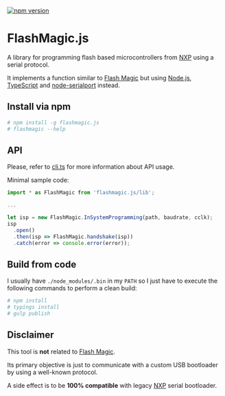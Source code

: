 [![npm version](https://badge.fury.io/js/flashmagic.js.svg)](https://badge.fury.io/js/flashmagic.js)

# FlashMagic.js

A library for programming flash based microcontrollers from [NXP](http://www.nxp.com/microcontrollers) using a serial protocol.

It implements a function similar to [Flash Magic](http://www.flashmagictool.com) but using [Node.js](https://github.com/nodejs/node), [TypeScript](https://github.com/microsoft/typescript) and [node-serialport](https://github.com/voodootikigod/node-serialport) instead.

## Install via npm

```bash
# npm install -g flashmagic.js
# flashmagic --help
```

## API

Please, refer to [cli.ts](https://github.com/claudio-destro/flashmagic.js/blob/master/src/cli.ts) for more information about API usage.

Minimal sample code:

```javascript
import * as FlashMagic from 'flashmagic.js/lib';

...

let isp = new FlashMagic.InSystemProgramming(path, baudrate, cclk);
isp
  .open()
  .then(isp => FlashMagic.handshake(isp))
  .catch(error => console.error(error));
```

## Build from code

I usually have `./node_modules/.bin` in my `PATH` so I just have to execute the following commands to perform a clean build:

```bash
# npm install
# typings install
# gulp publish
```

## Disclaimer

This tool is **not** related to [Flash Magic](http://www.flashmagictool.com).

Its primary objective is just to communicate with a custom USB bootloader by using a well-known protocol.

A side effect is to be **100% compatible** with legacy [NXP](http://www.nxp.com/microcontrollers) serial bootloader.

